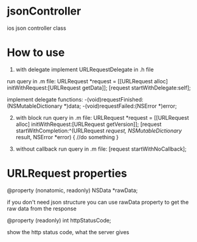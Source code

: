 jsonController
==============

ios json controller class

How to use
==============

1. with delegate
  implement URLRequestDelegate in .h file

  run query in .m file:
  URLRequest *request = [[URLRequest alloc] initWithRequest:[URLRequest getData]];
  [request startWithDelegate:self];

  implement delegate functions:
  -(void)requestFinished:(NSMutableDictionary *)data;
  -(void)requestFailed:(NSError *)error;
  
2. with block
  run query in .m file:
  URLRequest *request = [[URLRequest alloc] initWithRequest:[URLRequest getVersion]];
  [request startWithCompletion:^(URLRequest *request, NSMutableDictionary* result, NSError *error) {
    //do something
  }


3. without callback
  run query in .m file:
  [request startWithNoCallback];

URLRequest properties
==============

@property (nonatomic, readonly) NSData *rawData;

if you don't need json structure you can use rawData property to get the raw data from the response

@property (readonly) int httpStatusCode;

show the http status code, what the server gives
